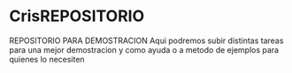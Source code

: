 # CrisREPOSITORIO
REPOSITORIO PARA DEMOSTRACION
Aqui podremos subir distintas tareas para una mejor demostracion y como ayuda o a metodo de ejemplos para quienes lo necesiten
